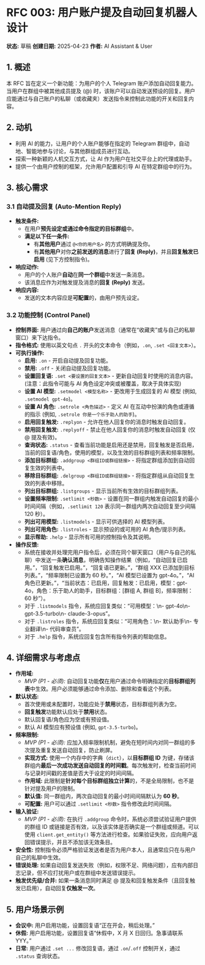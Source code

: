 # RFC 003: 用户账户提及自动回复机器人设计

**状态:** 草稿
**创建日期:** 2025-04-23
**作者:** AI Assistant & User

## 1. 概述

本 RFC 旨在定义一个新功能：为用户的个人 Telegram 账户添加自动回复能力。当用户在群组中被其他成员提及 (@) 时，该账户可以自动发送预设的回复。用户应能通过与自己账户的私聊（或收藏夹）发送指令来控制此功能的开关和回复内容。

## 2. 动机

- 利用 AI 的能力，让用户的个人账户能够在指定的 Telegram 群组中，自动地、智能地参与讨论，与其他群组成员进行互动。
- 探索一种新颖的人机交互方式，让 AI 作为用户在社交平台上的代理或助手。
- 提供一个由用户控制的框架，允许用户配置和引导 AI 在特定群组中的行为。

## 3. 核心需求

### 3.1 自动提及回复 (Auto-Mention Reply)

- **触发条件:**
  - 在用户**预先设定或通过命令指定的目标群组**中。
  - **满足以下任一条件:**
    - 有**其他用户**通过 `@<你的用户名>` 的方式明确提及你。
    - 有**其他用户**对你**之前发送的消息**进行了**回复 (Reply)**，并且**回复触发已启用** (见下方控制指令)。
- **响应动作:**
  - 用户的个人账户**自动**在**同一个群组**中发送一条消息。
  - 该消息应作为对触发提及消息的**回复 (Reply)** 发送。
- **响应内容:**
  - 发送的文本内容应是**可配置**的，由用户预先设定。

### 3.2 功能控制 (Control Panel)

- **控制界面:** 用户通过向**自己的账户**发送消息（通常在“收藏夹”或与自己的私聊窗口）来下达指令。
- **指令格式:** 使用以英文句点 `.` 开头的文本命令（例如，`.on`, `.set <回复文本>`）。
- **可执行操作:**
  - **启用:** `.on` - 开启自动提及回复功能。
  - **禁用:** `.off` - 关闭自动提及回复功能。
  - **设置回复语:** `.set <要设置的回复文本>` - 更新自动回复时使用的消息内容。 (注意：此指令可能与 AI 角色设定冲突或被覆盖，取决于具体实现)
  - **设置 AI 模型:** `.setmodel <模型名称>` - 更改用于生成回复的 AI 模型 (例如, `.setmodel gpt-4o`)。
  - **设置 AI 角色:** `.setrole <角色描述>` - 定义 AI 在互动中扮演的角色或遵循的指示 (例如, `.setrole 你是一个乐于助人的助手`)。
  - **启用回复触发:** `.replyon` - 允许在他人回复你的消息时触发自动回复。
  - **禁用回复触发:** `.replyoff` - 禁止在他人回复你的消息时触发自动回复 (仅 @ 提及有效)。
  - **查询状态:** `.status` - 查看当前功能是启用还是禁用，回复触发是否启用，当前的回复语/角色，使用的模型，以及生效的目标群组列表和频率限制。
  - **添加目标群组:** `.addgroup <群组ID或群组链接>` - 将指定群组添加到自动回复生效的列表中。
  - **移除目标群组:** `.delgroup <群组ID或群组链接>` - 将指定群组从自动回复生效的列表中移除。
  - **列出目标群组:** `.listgroups` - 显示当前所有生效的目标群组列表。
  - **设置频率限制:** `.setlimit <秒数>` - 设置在同一群组内触发自动回复的最小时间间隔（例如，`.setlimit 120` 表示同一群组内两次自动回复至少间隔 120 秒）。
  - **列出可用模型:** `.listmodels` - 显示可供选择的 AI 模型列表。
  - **列出可用角色:** `.listroles` - 显示预设的或可用的 AI 角色/提示列表。
  - **显示帮助:** `.help` - 显示所有可用的控制指令及其说明。
- **操作反馈:**
  - 系统在接收并处理完用户指令后，必须在同个聊天窗口（用户与自己的私聊）中发送一条**确认消息**，明确告知操作结果（例如，“自动回复已启用。”，“回复触发已启用。”，“回复语已更新。”，“群组 XXX 已添加到目标列表。”，“频率限制已设置为 60 秒。”，“AI 模型已设置为 gpt-4o。”，“AI 角色已更新。”，“当前状态：已启用，回复触发：已启用，模型：gpt-4o，角色：乐于助人的助手，目标群组：[群组 A, 群组 B]，频率限制：60 秒”）。
  - 对于 `.listmodels` 指令，系统应回复类似：“可用模型：\n- gpt-4o\n- gpt-3.5-turbo\n- claude-3-opus”。
  - 对于 `.listroles` 指令，系统应回复类似：“可用角色：\n- 默认助手\n- 专业翻译\n- 代码审查员”。
  - 对于 `.help` 指令，系统应回复包含所有指令列表的帮助信息。

## 4. 详细需求与考虑点

- **作用域:**
  - _MVP (P1 - 必须):_ 自动回复功能**仅**在用户通过命令明确指定的**目标群组列表**中生效。用户必须能够通过命令添加、删除和查看这个列表。
- **默认状态:**
  - 首次使用或未配置时，功能应处于**禁用**状态，目标群组列表为空。
  - **回复触发**功能默认应处于**禁用**状态。
  - 默认回复语/角色应为空或有预设值。
  - 默认 AI 模型应有预设值 (例如, `gpt-3.5-turbo`)。
- **频率限制:**
  - _MVP (P1 - 必须):_ 应加入频率限制机制，避免在短时间内对同一群组的多次提及重复发送自动回复，防止刷屏。
  - **实现方式:** 使用一个内存中的字典（`dict`），以**目标群组 ID** 为键，存储该群组内**最后一次成功发送自动回复的时间戳**。每次触发时，检查当前时间与记录时间戳的差值是否大于设定的时间间隔。
  - **作用域:** 此限制是**针对每个目标群组独立计算**的，不是全局限制，也不是针对提及用户的限制。
  - **默认值:** 同一群组内，两次自动回复的最小时间间隔默认为 **60 秒**。
  - **可配置:** 用户可以通过 `.setlimit <秒数>` 指令修改此时间间隔。
- **输入验证:**
  - _MVP (P1 - 必须):_ 在执行 `.addgroup` 命令时，系统必须尝试验证用户提供的群组 ID 或链接是否有效，以及该实体是否确实是一个群组或频道。可以使用 `client.get_entity()` 等方法进行检查。如果验证失败，应向用户返回错误提示，并且不添加该无效条目。
- **安全性:** 控制指令必须严格验证发送者是否为用户本人，且通常应只在与用户自己的私聊中生效。
- **错误处理:** 如果自动回复发送失败（例如，权限不足、网络问题），应有内部日志记录，但不应打扰用户或在群组中发送错误提示。
- **触发优先级/合并:** 如果一条消息同时满足 @ 提及和回复触发条件（且回复触发已启用），自动回复**仅触发一次**。

## 5. 用户场景示例

- **会议中:** 用户启用功能，设置回复语“正在开会，稍后处理。”
- **休假:** 用户启用功能，设置回复语“休假中，X 月 X 日回归。急事请联系 YYY。”
- **日常:** 用户通过 `.set ...` 修改回复语，通过 `.on`/`.off` 控制开关，通过 `.status` 查询状态。
